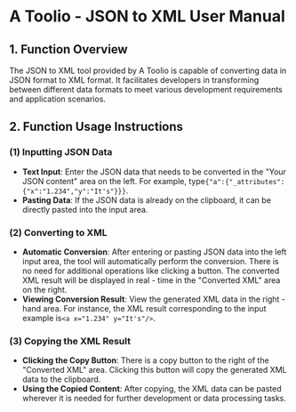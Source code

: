 # A Toolio - JSON to XML User Manual

## 1. Function Overview
The JSON to XML tool provided by A Toolio is capable of converting data in JSON format to XML format. It facilitates developers in transforming between different data formats to meet various development requirements and application scenarios.

## 2. Function Usage Instructions

### (1) Inputting JSON Data

  * **Text Input**: Enter the JSON data that needs to be converted in the "Your JSON content" area on the left. For example, type`{"a":{"_attributes":{"x":"1.234","y":"It's"}}}`.
  * **Pasting Data**: If the JSON data is already on the clipboard, it can be directly pasted into the input area.

### (2) Converting to XML

  * **Automatic Conversion**: After entering or pasting JSON data into the left input area, the tool will automatically perform the conversion. There is no need for additional operations like clicking a button. The converted XML result will be displayed in real - time in the "Converted XML" area on the right.
  * **Viewing Conversion Result**: View the generated XML data in the right - hand area. For instance, the XML result corresponding to the input example is`<a x="1.234" y="It's"/>`.

### (3) Copying the XML Result

  * **Clicking the Copy Button**: There is a copy button to the right of the "Converted XML" area. Clicking this button will copy the generated XML data to the clipboard.
  * **Using the Copied Content**: After copying, the XML data can be pasted wherever it is needed for further development or data processing tasks.